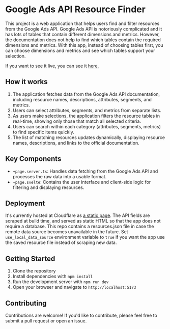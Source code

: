 # Google Ads API Resource Finder

This project is a web application that helps users find and filter resources from the Google Ads API. Google Ads API is notoriously complicated and it has lots of tables that contain different dimensions and metrics. However, the documentation does not help to find which tables contain the required dimensions and metrics. With this app, instead of choosing tables first, you can choose dimensions and metrics and see which tables support your selection.

If you want to see it live, you can see it [here.](https://gads-resource-finder.pages.dev/)

## How it works

1. The application fetches data from the Google Ads API documentation, including resource names, descriptions, attributes, segments, and metrics.
2. Users can select attributes, segments, and metrics from separate lists.
3. As users make selections, the application filters the resource tables in real-time, showing only those that match all selected criteria.
4. Users can search within each category (attributes, segments, metrics) to find specific items quickly.
5. The list of matching resources updates dynamically, displaying resource names, descriptions, and links to the official documentation.

## Key Components

- `+page.server.ts`: Handles data fetching from the Google Ads API and processes the raw data into a usable format.
- `+page.svelte`: Contains the user interface and client-side logic for filtering and displaying resources.

## Deployment

It's currently hosted at Cloudflare as [a static page](https://gads-resource-finder.pages.dev/). The API fields are scraped at build time, and served as static HTML so that the app does not require a database. This repo contains a resources.json file in case the remote data source becomes unavailable in the future.  Set `use_local_data_source` environment variable to `true` if you want the app use the saved resource file instead of scraping new data. 

## Getting Started

1. Clone the repository
2. Install dependencies with `npm install`
3. Run the development server with `npm run dev`
4. Open your browser and navigate to `http://localhost:5173`

## Contributing

Contributions are welcome! If you'd like to contribute, please feel free to submit a pull request or open an issue.





